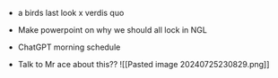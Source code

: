 - a birds last look x verdis quo
- Make powerpoint on why we should all lock in NGL
- ChatGPT morning schedule


- Talk to Mr ace about this??
![[Pasted image 20240725230829.png]]